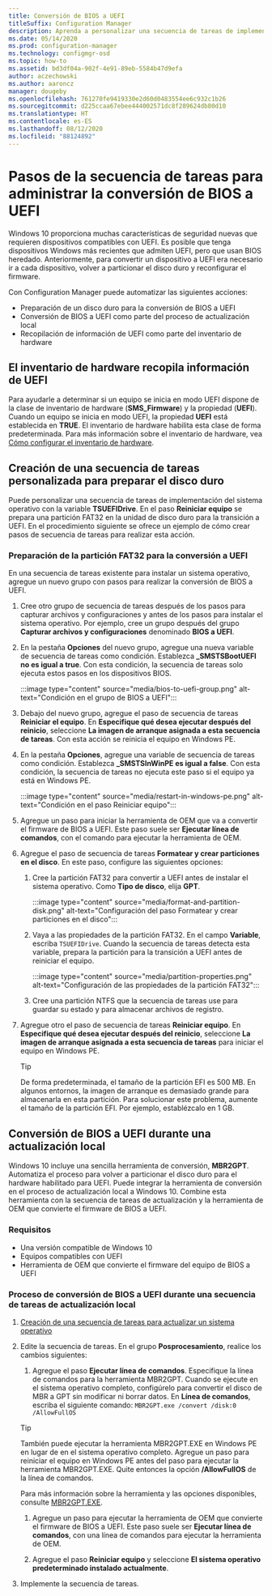 ```yaml
---
title: Conversión de BIOS a UEFI
titleSuffix: Configuration Manager
description: Aprenda a personalizar una secuencia de tareas de implementación de sistema operativo para preparar una partición FAT32 para la transición a UEFI.
ms.date: 05/14/2020
ms.prod: configuration-manager
ms.technology: configmgr-osd
ms.topic: how-to
ms.assetid: bd3df04a-902f-4e91-89eb-5584b47d9efa
author: aczechowski
ms.author: aaroncz
manager: dougeby
ms.openlocfilehash: 761270fe9419330e2d60d0483554ee6c932c1b26
ms.sourcegitcommit: d225ccaa67ebee444002571dc8f289624db80d10
ms.translationtype: HT
ms.contentlocale: es-ES
ms.lasthandoff: 08/12/2020
ms.locfileid: "88124892"
---
```

# <a name="task-sequence-steps-to-manage-bios-to-uefi-conversion"></a>Pasos de la secuencia de tareas para administrar la conversión de BIOS a UEFI

Windows 10 proporciona muchas características de seguridad nuevas que requieren dispositivos compatibles con UEFI. Es posible que tenga dispositivos Windows más recientes que admiten UEFI, pero que usan BIOS heredado. Anteriormente, para convertir un dispositivo a UEFI era necesario ir a cada dispositivo, volver a particionar el disco duro y reconfigurar el firmware.

Con Configuration Manager puede automatizar las siguientes acciones:

- Preparación de un disco duro para la conversión de BIOS a UEFI
- Conversión de BIOS a UEFI como parte del proceso de actualización local
- Recopilación de información de UEFI como parte del inventario de hardware

## <a name="hardware-inventory-collects-uefi-information"></a>El inventario de hardware recopila información de UEFI

Para ayudarle a determinar si un equipo se inicia en modo UEFI dispone de la clase de inventario de hardware (**SMS_Firmware**) y la propiedad (**UEFI**). Cuando un equipo se inicia en modo UEFI, la propiedad **UEFI** está establecida en **TRUE**. El inventario de hardware habilita esta clase de forma predeterminada. Para más información sobre el inventario de hardware, vea [Cómo configurar el inventario de hardware](../../core/clients/manage/inventory/configure-hardware-inventory.md).

## <a name="create-a-custom-task-sequence-to-prepare-the-hard-drive"></a>Creación de una secuencia de tareas personalizada para preparar el disco duro

Puede personalizar una secuencia de tareas de implementación del sistema operativo con la variable **TSUEFIDrive**. En el paso **Reiniciar equipo** se prepara una partición FAT32 en la unidad de disco duro para la transición a UEFI. En el procedimiento siguiente se ofrece un ejemplo de cómo crear pasos de secuencia de tareas para realizar esta acción.

### <a name="prepare-the-fat32-partition-for-the-conversion-to-uefi"></a>Preparación de la partición FAT32 para la conversión a UEFI

En una secuencia de tareas existente para instalar un sistema operativo, agregue un nuevo grupo con pasos para realizar la conversión de BIOS a UEFI.

1. Cree otro grupo de secuencia de tareas después de los pasos para capturar archivos y configuraciones y antes de los pasos para instalar el sistema operativo. Por ejemplo, cree un grupo después del grupo **Capturar archivos y configuraciones** denominado **BIOS a UEFI**.

1. En la pestaña **Opciones** del nuevo grupo, agregue una nueva variable de secuencia de tareas como condición. Establezca **_SMSTSBootUEFI no es igual a true**. Con esta condición, la secuencia de tareas solo ejecuta estos pasos en los dispositivos BIOS.

    :::image type="content" source="media/bios-to-uefi-group.png" alt-text="Condición en el grupo de BIOS a UEFI":::

1. Debajo del nuevo grupo, agregue el paso de secuencia de tareas **Reiniciar el equipo**. En **Especifique qué desea ejecutar después del reinicio**, seleccione **La imagen de arranque asignada a esta secuencia de tareas**. Con esta acción se reinicia el equipo en Windows PE.

1. En la pestaña **Opciones**, agregue una variable de secuencia de tareas como condición. Establezca **_SMSTSInWinPE es igual a false**. Con esta condición, la secuencia de tareas no ejecuta este paso si el equipo ya está en Windows PE.

    :::image type="content" source="media/restart-in-windows-pe.png" alt-text="Condición en el paso Reiniciar equipo":::

1. Agregue un paso para iniciar la herramienta de OEM que va a convertir el firmware de BIOS a UEFI. Este paso suele ser **Ejecutar línea de comandos**, con el comando para ejecutar la herramienta de OEM.

1. Agregue el paso de secuencia de tareas **Formatear y crear particiones en el disco**. En este paso, configure las siguientes opciones:

    1. Cree la partición FAT32 para convertir a UEFI antes de instalar el sistema operativo. Como **Tipo de disco**, elija **GPT**.

        :::image type="content" source="media/format-and-partition-disk.png" alt-text="Configuración del paso Formatear y crear particiones en el disco":::

    1. Vaya a las propiedades de la partición FAT32. En el campo **Variable**, escriba `TSUEFIDrive`. Cuando la secuencia de tareas detecta esta variable, prepara la partición para la transición a UEFI antes de reiniciar el equipo.

        :::image type="content" source="media/partition-properties.png" alt-text="Configuración de las propiedades de la partición FAT32":::

    1. Cree una partición NTFS que la secuencia de tareas use para guardar su estado y para almacenar archivos de registro.

1. Agregue otro el paso de secuencia de tareas **Reiniciar equipo**. En **Especifique qué desea ejecutar después del reinicio**, seleccione **La imagen de arranque asignada a esta secuencia de tareas** para iniciar el equipo en Windows PE.

    > [!TIP]
    > De forma predeterminada, el tamaño de la partición EFI es 500 MB. En algunos entornos, la imagen de arranque es demasiado grande para almacenarla en esta partición. Para solucionar este problema, aumente el tamaño de la partición EFI. Por ejemplo, establézcalo en 1 GB.<!-- SCCMDocs#1024 -->

## <a name="convert-from-bios-to-uefi-during-in-place-upgrade"></a><a name="bkmk_ipu"></a> Conversión de BIOS a UEFI durante una actualización local

Windows 10 incluye una sencilla herramienta de conversión, **MBR2GPT**. Automatiza el proceso para volver a particionar el disco duro para el hardware habilitado para UEFI. Puede integrar la herramienta de conversión en el proceso de actualización local a Windows 10. Combine esta herramienta con la secuencia de tareas de actualización y la herramienta de OEM que convierte el firmware de BIOS a UEFI.

### <a name="requirements"></a>Requisitos

- Una versión compatible de Windows 10
- Equipos compatibles con UEFI
- Herramienta de OEM que convierte el firmware del equipo de BIOS a UEFI

### <a name="process-to-convert-from-bios-to-uefi-during-an-in-place-upgrade-task-sequence"></a>Proceso de conversión de BIOS a UEFI durante una secuencia de tareas de actualización local

1. [Creación de una secuencia de tareas para actualizar un sistema operativo](create-a-task-sequence-to-upgrade-an-operating-system.md)

1. Edite la secuencia de tareas. En el grupo **Posprocesamiento**, realice los cambios siguientes:

    1. Agregue el paso **Ejecutar línea de comandos**. Especifique la línea de comandos para la herramienta MBR2GPT. Cuando se ejecute en el sistema operativo completo, configúrelo para convertir el disco de MBR a GPT sin modificar ni borrar datos. En **Línea de comandos**, escriba el siguiente comando: `MBR2GPT.exe /convert /disk:0 /AllowFullOS`

    > [!TIP]
    > También puede ejecutar la herramienta MBR2GPT.EXE en Windows PE en lugar de en el sistema operativo completo. Agregue un paso para reiniciar el equipo en Windows PE antes del paso para ejecutar la herramienta MBR2GPT.EXE. Quite entonces la opción **/AllowFullOS** de la línea de comandos.

    Para más información sobre la herramienta y las opciones disponibles, consulte [MBR2GPT.EXE](https://docs.microsoft.com/windows/deployment/mbr-to-gpt).

    1. Agregue un paso para ejecutar la herramienta de OEM que convierte el firmware de BIOS a UEFI. Este paso suele ser **Ejecutar línea de comandos**, con una línea de comandos para ejecutar la herramienta de OEM.

    1. Agregue el paso **Reiniciar equipo** y seleccione **El sistema operativo predeterminado instalado actualmente**.

1. Implemente la secuencia de tareas.
